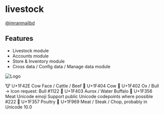 # livestock
[@imranmailbd](https://www.github.com/imranmailbd)

## Features

- Livestock module
- Accounts module
- Store & Inventory module
- Cross data / Config data / Manage data module 

![Logo](https://skitsbd.com/assets/images/logo.png)

🐮 U+1F42E Cow Face / Cattle / Beef
🐄 U+1F404 Cow
🐂 U+1F402 Ox / Bull → Icon request: Bull #1122
🐃 U+1F403 Aurox / Water Buffalo
🍖 U+1F356 Meat Unicode emoji Support public Unicode codepoints where possible #222
🍗 U+1F357 Poultry
🥩 U+1F969 Meat / Steak / Chop, probably in Unicode 10.0